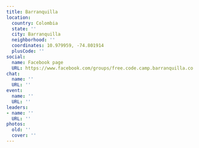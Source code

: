 ```yaml
---
title: Barranquilla
location:
  country: Colombia
  state: ''
  city: Barranquilla
  neighborhood: ''
  coordinates: 10.979959, -74.801914
  plusCode: ''
social:
  name: Facebook page
  URL: https://www.facebook.com/groups/free.code.camp.barranquilla.co
chat:
  name: ''
  URL: ''
event:
  name: ''
  URL: ''
leaders:
- name: ''
  URL: ''
photos:
  old: ''
  cover: ''
---
```


